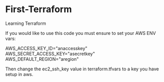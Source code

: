 # First-Terraform
Learning Terraform

If you would like to use this code you must ensure to set your AWS ENV vars:

AWS_ACCESS_KEY_ID="anaccesskey"
AWS_SECRET_ACCESS_KEY="asecretkey"
AWS_DEFAULT_REGION="aregion"

Then change the ec2_ssh_key value in terraform.tfvars to a key you have setup in aws.
